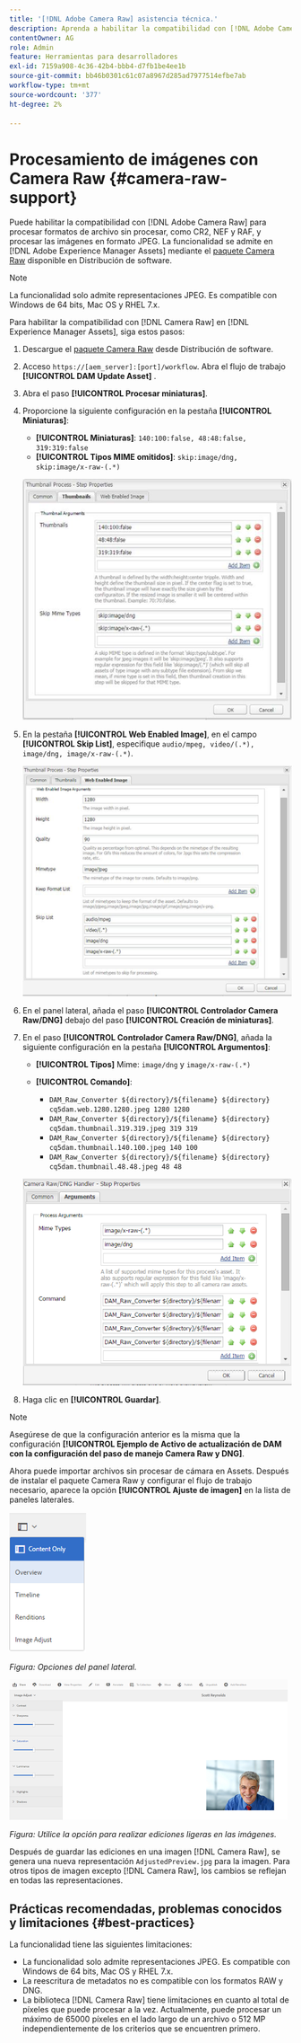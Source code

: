 ```yaml
---
title: '[!DNL Adobe Camera Raw] asistencia técnica.'
description: Aprenda a habilitar la compatibilidad con [!DNL Adobe Camera Raw] en [!DNL Adobe Experience Manager Assets].
contentOwner: AG
role: Admin
feature: Herramientas para desarrolladores
exl-id: 7159a908-4c36-42b4-bbb4-d7fb1be4ee1b
source-git-commit: bb46b0301c61c07a8967d285ad7977514efbe7ab
workflow-type: tm+mt
source-wordcount: '377'
ht-degree: 2%

---
```


# Procesamiento de imágenes con Camera Raw {#camera-raw-support}

Puede habilitar la compatibilidad con [!DNL Adobe Camera Raw] para procesar formatos de archivo sin procesar, como CR2, NEF y RAF, y procesar las imágenes en formato JPEG. La funcionalidad se admite en [!DNL Adobe Experience Manager Assets] mediante el [paquete Camera Raw](https://experience.adobe.com/#/downloads/content/software-distribution/en/aem.html?package=/content/software-distribution/en/details.html/content/dam/aem/public/adobe/packages/aem630/product/assets/aem-assets-cameraraw-pkg) disponible en Distribución de software.

>[!NOTE]
>
>La funcionalidad solo admite representaciones JPEG. Es compatible con Windows de 64 bits, Mac OS y RHEL 7.x.

Para habilitar la compatibilidad con [!DNL Camera Raw] en [!DNL Experience Manager Assets], siga estos pasos:

1. Descargue el [paquete Camera Raw](https://experience.adobe.com/#/downloads/content/software-distribution/en/aem.html?package=/content/software-distribution/en/details.html/content/dam/aem/public/adobe/packages/aem630/product/assets/aem-assets-cameraraw-pkg) desde Distribución de software.
1. Acceso `https://[aem_server]:[port]/workflow`. Abra el flujo de trabajo **[!UICONTROL DAM Update Asset]** .
1. Abra el paso **[!UICONTROL Procesar miniaturas]**.
1. Proporcione la siguiente configuración en la pestaña **[!UICONTROL Miniaturas]**:

   * **[!UICONTROL Miniaturas]**:  `140:100:false, 48:48:false, 319:319:false`
   * **[!UICONTROL Tipos MIME omitidos]**: `skip:image/dng, skip:image/x-raw-(.*)`

   ![chlimage_1-128](assets/chlimage_1-334.png)

1. En la pestaña **[!UICONTROL Web Enabled Image]**, en el campo **[!UICONTROL Skip List]**, especifique `audio/mpeg, video/(.*), image/dng, image/x-raw-(.*)`.

   ![chlimage_1-129](assets/chlimage_1-335.png)

1. En el panel lateral, añada el paso **[!UICONTROL Controlador Camera Raw/DNG]** debajo del paso **[!UICONTROL Creación de miniaturas]**.
1. En el paso **[!UICONTROL Controlador Camera Raw/DNG]**, añada la siguiente configuración en la pestaña **[!UICONTROL Argumentos]**:

   * **[!UICONTROL Tipos]** Mime:  `image/dng` y  `image/x-raw-(.*)`
   * **[!UICONTROL Comando]**:

      * `DAM_Raw_Converter ${directory}/${filename} ${directory} cq5dam.web.1280.1280.jpeg 1280 1280`
      * `DAM_Raw_Converter ${directory}/${filename} ${directory} cq5dam.thumbnail.319.319.jpeg 319 319`
      * `DAM_Raw_Converter ${directory}/${filename} ${directory} cq5dam.thumbnail.140.100.jpeg 140 100`
      * `DAM_Raw_Converter ${directory}/${filename} ${directory} cq5dam.thumbnail.48.48.jpeg 48 48`

   ![chlimage_1-130](assets/chlimage_1-336.png)

1. Haga clic en **[!UICONTROL Guardar]**.

>[!NOTE]
>
>Asegúrese de que la configuración anterior es la misma que la configuración **[!UICONTROL Ejemplo de Activo de actualización de DAM con la configuración del paso de manejo Camera Raw y DNG]**.

Ahora puede importar archivos sin procesar de cámara en Assets. Después de instalar el paquete Camera Raw y configurar el flujo de trabajo necesario, aparece la opción **[!UICONTROL Ajuste de imagen]** en la lista de paneles laterales.

![chlimage_1-131](assets/chlimage_1-337.png)

*Figura: Opciones del panel lateral.*

![chlimage_1-132](assets/chlimage_1-338.png)

*Figura: Utilice la opción para realizar ediciones ligeras en las imágenes.*

Después de guardar las ediciones en una imagen [!DNL Camera Raw], se genera una nueva representación `AdjustedPreview.jpg` para la imagen. Para otros tipos de imagen excepto [!DNL Camera Raw], los cambios se reflejan en todas las representaciones.

## Prácticas recomendadas, problemas conocidos y limitaciones {#best-practices}

La funcionalidad tiene las siguientes limitaciones:

* La funcionalidad solo admite representaciones JPEG. Es compatible con Windows de 64 bits, Mac OS y RHEL 7.x.
* La reescritura de metadatos no es compatible con los formatos RAW y DNG.
* La biblioteca [!DNL Camera Raw] tiene limitaciones en cuanto al total de píxeles que puede procesar a la vez. Actualmente, puede procesar un máximo de 65000 píxeles en el lado largo de un archivo o 512 MP independientemente de los criterios que se encuentren primero.
